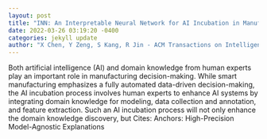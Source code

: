 ```yaml
--- 
layout: post 
title: "INN: An Interpretable Neural Network for AI Incubation in Manufacturing" 
date: 2022-03-26 03:19:20 -0400 
categories: jekyll update 
author: "X Chen, Y Zeng, S Kang, R Jin - ACM Transactions on Intelligent Systems and , 2022" 
--- 
```

Both artificial intelligence (AI) and domain knowledge from human experts play an important role in manufacturing decision-making. While smart manufacturing emphasizes a fully automated data-driven decision-making, the AI incubation process involves human experts to enhance AI systems by integrating domain knowledge for modeling, data collection and annotation, and feature extraction. Such an AI incubation process will not only enhance the domain knowledge discovery, but Cites: Anchors: High-Precision Model-Agnostic Explanations